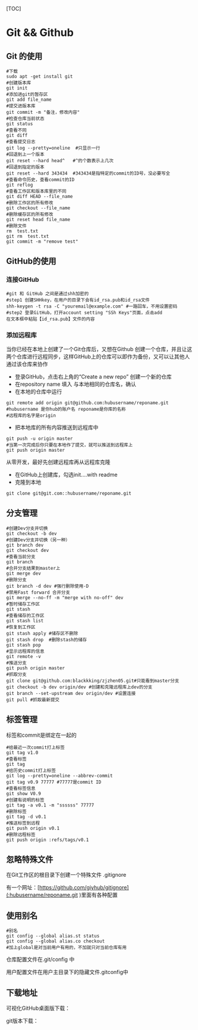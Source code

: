 [TOC]

# Git && Github

## Git 的使用

```shell
#下载
sudo apt -get install git
#创建版本库
git init 
#添加进git的暂存区
git add file_name
#提交进版本库
git commit -m "备注，修改内容"
#检查仓库当前状态
git status
#查看不同
git diff
#查看提交日志
git log --pretty=oneline  #只显示一行
#回退到上一个版本
git reset --hard head^   #^的个数表示上几次
#回退到指定的版本
git reset --hard 343434  #343434是指特定的commit的ID号，没必要写全
#查看命令历史，查看commit的ID
git reflog
#查看工作区和版本库里的不同
git diff HEAD --file_name
#删除工作区的所有修改
git checkout --file_name
#删除缓存区的所有修改
git reset head file_name 
#删除文件
rm  test.txt
git rm  test.txt
git commit -m "remove test"

```

## GitHub的使用

### 连接GitHub

```shell
#git 和 GitHub 之间是通过shh加密的
#step1 创建SHHkey，在用户的目录下会有id_rsa.pub和id_rsa文件
shh-keygen -t rsa -C "youremail@example.com" #一路回车，不用设置密码
#step2 登录GitHub，打开account setting "SSh Keys"页面，点击add
在文本框中粘贴【id_rsa.pub】文件的内容
```

### 添加远程库

当你已经在本地上创建了一个Git仓库后，又想在Github 创建一个仓库，并且让这两个仓库进行远程同步，这样GitHub上的仓库可以即作为备份，又可以让其他人通过该仓库来协作

- 登录GitHub，点击右上角的“Create a new repo” 创建一个新的仓库
- 在repository name 填入 与本地相同的仓库名，确认
- 在本地的仓库中运行

```shell
git remote add origin git@github.com:hubusername/reponame.git 
#hubusername 是你hub的账户名 reponame是你库的名称
#远程库的名字是origin
```

- 把本地库的所有内容推送到远程库中

```shell
git push -u origin master
#当第一次完成后你只要在本地作了提交，就可以推送到远程库上
git push origin master
```

从零开发，最好先创建远程库再从远程库克隆

- 在GitHub上创建库，勾选init....with readme
- 克隆到本地

```shell
git clone git@git.com::hubusername/reponame.git 
```

## 分支管理

```shell
#创建Dev分支并切换
git checkout -b dev
#创建Dev分支并切换（另一种）
git branch dev
git checkout dev
#查看当前分支
git branch
#合并分支结果到master上
git merge dev
#删除分支
git branch -d dev #强行删除使用-D
#禁用Fast forward 合并分支
git merge --no-ff -m "merge with no-off" dev
#暂时储存工作区
git stash
#查看储存的工作区
git stash list
#恢复到工作区
git stash apply #储存区不删除
git stash drop  #删除stash的储存
git stash pop
#显示远程库的信息
git remote -v
#推送分支
git push origin master
#抓取分支
git clone git@github.com:blackkking/zjzhen05.git#只能看到master分支
git checkout -b dev origin/dev #创建和克隆远程库上dev的分支
git branch --set-upstream dev origin/dev #设置连接
git pull #抓取最新提交
```

## 标签管理

标签和commit是绑定在一起的

```shell
#给最近一次commit打上标签
git tag v1.0
#查看标签
git tag
#给历史commit打上标签
git log --pretty=oneline --abbrev-commit 
git tag v0.9 77777 #77777是commit ID
#查看标签信息
git show V0.9
#创建有说明的标签
git tag -a v0.1 -m "ssssss" 77777
#删除标签
git tag -d v0.1
#推送标签到远程
git push origin v0.1
#删除远程标签
git push origin :refs/tags/v0.1
```

## 忽略特殊文件

在Git工作区的根目录下创建一个特殊文件 .gitignore

有一个网址：[https://github.com/giyhub/gitignore](:hubusername/reponame.git )里面有各种配置

## 使用别名

```shell
#别名
git config --global alias.st status
git config --global alias.co checkout
#加上global是对当前用户有用的，不加就只对当前仓库有用
```

仓库配置文件在.git/config  中

用户配置文件在用户主目录下的隐藏文件.gitconfig中

## 下载地址

可视化GitHub桌面版下载：

git版本下载：